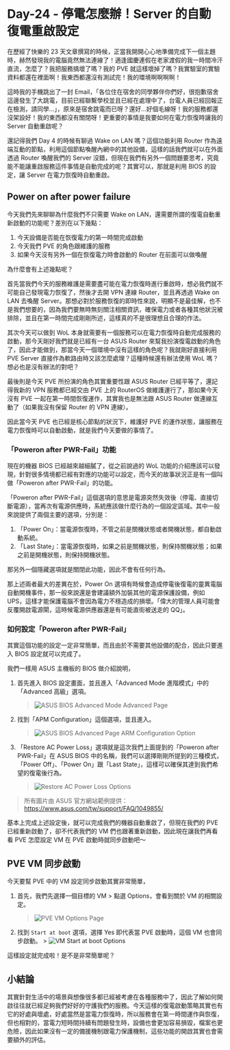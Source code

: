 # Day-24 - 停電怎麼辦！Server 的自動復電重啟設定

在歷經了快樂的 23 天文章撰寫的時候，正當我開開心心地準備完成下一個主題時，赫然發現我的電腦竟然無法連線了！適逢國慶連假在老家渡假的我一時間冷汗直流，怎麼了？我把服務搞壞了嗎？我的 PVE 就這樣壞掉了嗎？我實驗室的實驗資料都還在裡面啊！我東西都還沒有測試完！我的環境啊啊啊啊！

這時我的手機跳出了一封 Email，「各位住在宿舍的同學夥伴你們好，很抱歉宿舍這邊發生了大跳電，目前已經聯繫學校並且已經在處理中了，台電人員已經回報正在檢測，請同學...」，原來是宿舍跳電而已呀？還好...好個毛線呀！我的服務都還沒架設好！我的東西都沒有關閉呀！更重要的事情是我要如何在電力恢復時讓我的 Server 自動重啟呢？

還記得我們 Day 4 的時候有聊過 Wake on LAN 嗎？這個功能利用 Router 作為遠端互動的節點，利用這個節點喚醒內網中的其他設備，這樣的話我們就可以在外面透過 Router 喚醒我們的 Server 沒錯，但現在我們有另外一個問題要思考，究竟能不能讓重啟服務這件事情是自動完成的呢？其實可以，那就是利用 BIOS 的設定，讓 Server 在電力恢復時自動重啟。

## Power on after power failure

今天我們先來聊聊為什麼我們不只需要 Wake on LAN，還需要所謂的復電自動重新啟動的功能呢？差別在以下幾點：

1. 今天設備是否能在恢復電力的第一時間完成啟動
2. 今天我們 PVE 的角色跟維護的服務
3. 如果今天沒有另外一個在恢復電力時會啟動的 Router 在前面可以做喚醒

為什麼會有上述幾點呢？

首先當我們今天的服務維護是需要盡可能在電力恢復時進行重啟時，想必我們就不可能自己發現電力恢復了，然後才去開 VPN 連線 Router，並且再透過 Wake on LAN 去喚醒 Server。那想必對於服務恢復的即時性來說，明顯不是最佳解，也不是我們想要的，因為我們要無時無刻關注相關資訊，確保電力或者各種其他狀況被排除，並且在第一時間完成剛剛所述，這樣真的不是很理想且合理的作法。

其次今天可以做到 WoL 本身就需要有一個服務可以在電力恢復時自動完成服務的啟動，那今天剛好我們就是已經有一台 ASUS Router 來幫我扮演復電啟動的角色了，因此才能做到，那當今天一個環境中沒有這樣的角色呢？我就剛好直接利用 PVE Server 直接作為軟路由時又該怎麼處理？這種時候還有辦法使用 WoL 嗎？想必也是沒有辦法的對吧？

最後則是今天 PVE 所扮演的角色其實重要性跟 ASUS Router 已經平等了，還記得我新的 VPN 服務都已經交由 PVE 上的 RouterOS 做維護運行了，那如果今天沒有 PVE 一起在第一時間恢復運作，其實我也是無法跟 ASUS Router 做連線互動了（如果我沒有保留 Router 的 VPN 連線）。

因此當今天 PVE 也已經是核心節點的狀況下，維護好 PVE 的運作狀態，讓服務在電力恢復時可以自動啟動，就是我們今天要做的事情了。

### 「Poweron after PWR-Fail」功能

現在的機器 BIOS 已經越來越細膩了，從之前說過的 WoL 功能的介紹應該可以發現，針對很多情境都已經有對應的功能可以設定，而今天的故事狀況正是有一個叫做「Poweron after PWR-Fail」的功能。

「Poweron after PWR-Fail」這個選項的意思是電源突然失效後（停電、直接切斷電源），當再次有電源供應時，系統應該做什麼行為的一個設定區域。其中一般來說提供了兩個主要的選項，分別是：

1. 「Power On」：當電源恢復時，不管之前是關機狀態或者開機狀態，都自動啟動系統。
2. 「Last State」：當電源恢復時，如果之前是關機狀態，則保持關機狀態；如果之前是開機狀態，則保持開機狀態。

那另外一個隱藏選項就是關閉此功能，因此不會有任何行為。

那上述兩者最大的差異在於，Power On 選項有時候會造成停電後復電的靈異電腦自動開機事件，那一般來說還是會建議額外加裝其他的電源保護設備，例如 UPS，這樣才能保護電腦不會因為電力不穩造成的損壞。「偉大的管理人員可能會反覆開啟電源閘，這時候電源供應器還是有可能直街被送走的 QQ」。

### 如何設定「Poweron after PWR-Fail」

其實這個功能的設定一定非常簡單，而且由於不需要其他設備的配合，因此只要進入 BIOS 設定就可以完成了。

我們一樣用 ASUS 主機板的 BIOS 做介紹說明，

1. 首先進入 BIOS 設定畫面，並且進入「Advanced Mode 進階模式」中的「Advanced 高級」選項。
   > ![ASUS BIOS Advanced Mode Advanced Page](https://raw.githubusercontent.com/fdff87554/iThome-Ironman/main/2023/%E8%AA%92%EF%BC%8C%E6%83%B3%E4%B8%8D%E5%88%B0%E6%9C%89%E4%B8%80%E5%A4%A9%E6%90%9E%E6%87%82%E7%B6%B2%E8%B7%AF%E6%98%AF%E5%9B%A0%E7%82%BA%E5%AE%BF%E8%88%8D%E5%AD%B8%E9%95%B7%E9%80%BC%E6%88%91%E7%9A%84QQ%EF%BC%8130%E5%A4%A9%E7%9A%84%E5%AE%BF%E8%88%8D%E7%B6%B2%E8%B7%AF%E6%9E%B6%E8%A8%AD/Images/ASUS-BIOS-Advanced-Mode-Advanced-Page.png)
2. 找到「APM Configuration」這個選項，並且進入。
   > ![ASUS BIOS Advanced Page ARM Configuration Option](https://raw.githubusercontent.com/fdff87554/iThome-Ironman/main/2023/%E8%AA%92%EF%BC%8C%E6%83%B3%E4%B8%8D%E5%88%B0%E6%9C%89%E4%B8%80%E5%A4%A9%E6%90%9E%E6%87%82%E7%B6%B2%E8%B7%AF%E6%98%AF%E5%9B%A0%E7%82%BA%E5%AE%BF%E8%88%8D%E5%AD%B8%E9%95%B7%E9%80%BC%E6%88%91%E7%9A%84QQ%EF%BC%8130%E5%A4%A9%E7%9A%84%E5%AE%BF%E8%88%8D%E7%B6%B2%E8%B7%AF%E6%9E%B6%E8%A8%AD/Images/ASUS-BIOS-Advanced-Page-ARM-Configuration-Option.png)
3. 「Restore AC Power Loss」選項就是這次我們上面提到的「Poweron after PWR-Fail」在 ASUS BIOS 中的名稱，我們可以選擇剛剛所提到的三種模式，「Power Off」、「Power On」跟「Last State」，這樣可以確保其達到我們希望的復電後行為。
   > ![Restore AC Power Loss Options](https://raw.githubusercontent.com/fdff87554/iThome-Ironman/main/2023/%E8%AA%92%EF%BC%8C%E6%83%B3%E4%B8%8D%E5%88%B0%E6%9C%89%E4%B8%80%E5%A4%A9%E6%90%9E%E6%87%82%E7%B6%B2%E8%B7%AF%E6%98%AF%E5%9B%A0%E7%82%BA%E5%AE%BF%E8%88%8D%E5%AD%B8%E9%95%B7%E9%80%BC%E6%88%91%E7%9A%84QQ%EF%BC%8130%E5%A4%A9%E7%9A%84%E5%AE%BF%E8%88%8D%E7%B6%B2%E8%B7%AF%E6%9E%B6%E8%A8%AD/Images/Restore-AC-Power-Loss-Options.png)

> 所有圖片由 ASUS 官方網站範例提供：https://www.asus.com/tw/support/FAQ/1049855/

基本上完成上述設定後，就可以完成我們的機器自動重啟了，但現在我們的 PVE 已經重新啟動了，卻不代表我們的 VM 們也跟著重新啟動，因此現在讓我們再看看 PVE 怎麼設定 VM 在 PVE 啟動時就同步啟動吧～

## PVE VM 同步啟動

今天要幫 PVE 中的 VM 設定同步啟動其實非常簡單，

1. 首先，我們先選擇一個目標的 VM > 點選 Options，會看到關於 VM 的相關設定。
   > ![PVE VM Options Page](https://raw.githubusercontent.com/fdff87554/iThome-Ironman/main/2023/%E8%AA%92%EF%BC%8C%E6%83%B3%E4%B8%8D%E5%88%B0%E6%9C%89%E4%B8%80%E5%A4%A9%E6%90%9E%E6%87%82%E7%B6%B2%E8%B7%AF%E6%98%AF%E5%9B%A0%E7%82%BA%E5%AE%BF%E8%88%8D%E5%AD%B8%E9%95%B7%E9%80%BC%E6%88%91%E7%9A%84QQ%EF%BC%8130%E5%A4%A9%E7%9A%84%E5%AE%BF%E8%88%8D%E7%B6%B2%E8%B7%AF%E6%9E%B6%E8%A8%AD/Images/PVE-VM-Options-Page.png)
2. 找到 `Start at boot` 選項，選擇 Yes 即代表當 PVE 啟動時，這個 VM 也會同步啟動。 > ![VM Start at boot Options](https://raw.githubusercontent.com/fdff87554/iThome-Ironman/main/2023/%E8%AA%92%EF%BC%8C%E6%83%B3%E4%B8%8D%E5%88%B0%E6%9C%89%E4%B8%80%E5%A4%A9%E6%90%9E%E6%87%82%E7%B6%B2%E8%B7%AF%E6%98%AF%E5%9B%A0%E7%82%BA%E5%AE%BF%E8%88%8D%E5%AD%B8%E9%95%B7%E9%80%BC%E6%88%91%E7%9A%84QQ%EF%BC%8130%E5%A4%A9%E7%9A%84%E5%AE%BF%E8%88%8D%E7%B6%B2%E8%B7%AF%E6%9E%B6%E8%A8%AD/Images/VM-Start-at-boot-Options.png)

這樣設定就完成啦！是不是非常簡單呢？

## 小結論

其實針對生活中的場景與想像很多都已經被考慮在各種服務中了，因此了解如何開啟往往就已經足夠我們好好的守護我們的服務。今天這樣的復電啟動策略其實也有它的好處與壞處，好處當然是當電力恢復時，所以服務會在第一時間運作與恢復，但也相對的，當電力短時間持續有問題發生時，設備也會更加容易損毀，檔案也更危險，因此如果沒有一定的備援機制跟電力保護機制，這些功能的開啟其實也會需要額外的評估。
